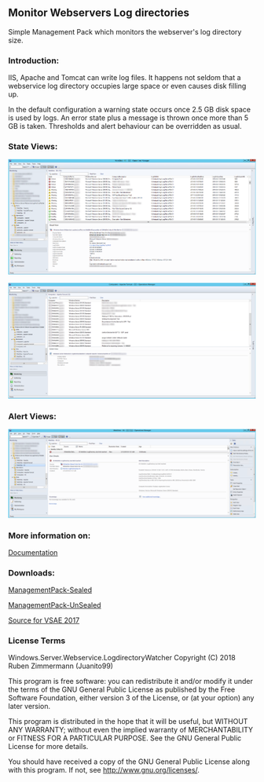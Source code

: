 ## Monitor Webservers Log directories

Simple Management Pack which monitors the webserver's log directory size.


### Introduction:
IIS, Apache and Tomcat can write log files. It happens not seldom that a webservice log directory occupies large space or even causes disk filling up.

In the default configuration a warning state occurs once 2.5 GB disk space is used by logs. An error state plus a message is thrown once more than 5 GB is taken.
Thresholds and alert behaviour can be overridden as usual.



### State Views:
![StateView_WebSites](https://raw.githubusercontent.com/Juanito99/Windows.Server.Webservice.LogdirectoryWatcher/master/PicturesForGitWebSite/WebSites.png)

![StateView_Computers](https://raw.githubusercontent.com/Juanito99/Windows.Server.Webservice.LogdirectoryWatcher/master/PicturesForGitWebSite/Computers.png)



### Alert Views:
![AlertView_WebSites](https://raw.githubusercontent.com/Juanito99/Windows.Server.Webservice.LogdirectoryWatcher/master/PicturesForGitWebSite/Alerts.png)



### More information on:
[Documentation](https://github.com/Juanito99/Windows.Server.Webservice.LogdirectoryWatcher/blob/master/Documentation/Monitoring-Webservers-Log_directory_%20size-with-SCOM.pdf)


### Downloads:
[ManagementPack-Sealed](https://github.com/Juanito99/Windows.Server.Webservice.LogdirectoryWatcher/blob/master/Windows.Server.Webservice.LogdirectoryWatcher/Windows.Server.Webservice.LogdirectoryWatcher/bin/Release/Windows.Server.Webservice.LogdirectoryWatcher.xml) 

[ManagementPack-UnSealed](https://github.com/Juanito99/Windows.Server.Webservice.LogdirectoryWatcher/blob/master/Windows.Server.Webservice.LogdirectoryWatcher/Windows.Server.Webservice.LogdirectoryWatcher/bin/Debug/Windows.Server.Webservice.LogdirectoryWatcher.xml) 

[Source for VSAE 2017](https://github.com/Juanito99/Windows.Server.Webservice.LogdirectoryWatcher/tree/master/Windows.Server.Webservice.LogdirectoryWatcher/Windows.Server.Webservice.LogdirectoryWatcher)







### License Terms

Windows.Server.Webservice.LogdirectoryWatcher
Copyright (C) 2018 Ruben Zimmermann (Juanito99)

This program is free software: you can redistribute it and/or modify
it under the terms of the GNU General Public License as published by
the Free Software Foundation, either version 3 of the License, or
(at your option) any later version.

This program is distributed in the hope that it will be useful,
but WITHOUT ANY WARRANTY; without even the implied warranty of
MERCHANTABILITY or FITNESS FOR A PARTICULAR PURPOSE.  See the
GNU General Public License for more details.

You should have received a copy of the GNU General Public License
along with this program.  If not, see <http://www.gnu.org/licenses/>.